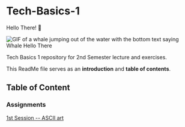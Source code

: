 # Tech-Basics-1

Hello There! 👋

![GIF of a whale jumping out of the water with the bottom text saying Whale Hello There](https://images.squarespace-cdn.com/content/v1/5ab33976f93fd4919af14208/1585256017194-GTNFAX7JLE3S8YSEHHMQ/giphy.gif)

Tech Basics 1 repository for 2nd Semester lecture and exercises. 

This ReadMe file serves as an **introduction** and **table of contents**.


## Table of Content

### Assignments

[1st Session -- ASCII art](https://github.com/CrvptiK/Tech-Basics-1/blob/main/assignments/week%201/Assignment%201%20ASCII.py)
